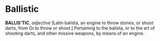 # Ballistic

**BALLIS'TIC**, _adjective_ \[Latin balista, an engine to throw stones, or shoot darts, from Gr.to throw or shoot.\] Pertaining to the balista, or to the art of shooting darts, and other missive weapons, by means of an engine.